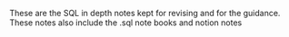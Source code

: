 These are the SQL in depth notes kept for revising and for the guidance.
These notes also include the .sql note books and notion notes
